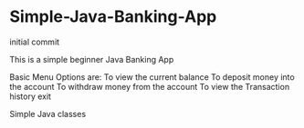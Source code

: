 # Simple-Java-Banking-App
initial commit

This is a simple beginner Java Banking App

Basic Menu Options are:
To view the current balance
To deposit money into the account
To withdraw money from the account
To view the Transaction history
exit

Simple Java classes
